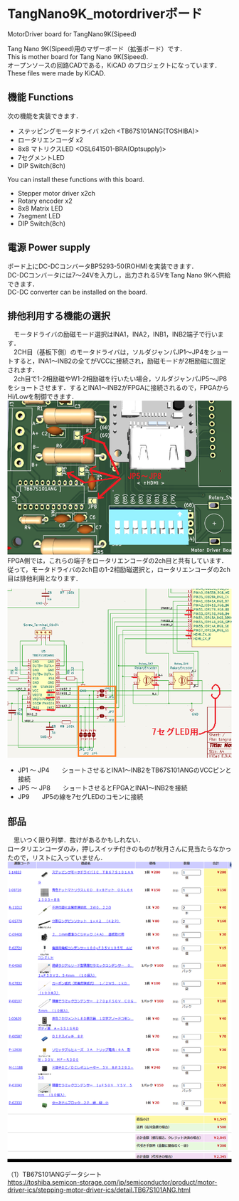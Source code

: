 # TangNano9K_motordriverボード
MotorDriver board for TangNano9K(Sipeed)

Tang Nano 9K(Sipeed)用のマザーボード（拡張ボード）です．  
This is mother board for Tang Nano 9K(Sipeed).  
オープンソースの回路CADである，KiCAD のプロジェクトになっています．  
These files were made by KiCAD.

## 機能 Functions
次の機能を実装できます．
- ステッピングモータドライバ x2ch <TB67S101ANG(TOSHIBA)>
- ロータリエンコーダ x2
- 8x8 マトリクスLED <OSL641501-BRA(Optsupply)>
- 7セグメントLED
- DIP Switch(8ch)

You can install these functions with this board.
- Stepper motor driver x2ch
- Rotary encoder x2
- 8x8 Matrix LED
- 7segment LED
- DIP Switch(8ch)

## 電源 Power supply
ボード上にDC-DCコンバータBP5293-50(ROHM)を実装できます．  
DC-DCコンバータには7～24Vを入力し，出力される5VをTang Nano 9Kへ供給できます．  
DC-DC converter can be installed on the board.  

## 排他利用する機能の選択
　モータドライバの励磁モード選択はINA1，INA2，INB1，INB2端子で行います．  
　2CH目（基板下側）のモータドライバは，ソルダジャンパJP1～JP4をショートすると，INA1～INB2の全てがVCCに接続され，励磁モードが2相励磁に固定されます．   
 　2ch目で1-2相励磁やW1-2相励磁を行いたい場合，ソルダジャンパJP5～JP8をショートさせます．するとINA1～INB2がFPGAに接続されるので，FPGAからHi/Lowを制御できます．  
![](doc/jp5-8.png "ソルダジャンパで選択する")  
  FPGA側では，これらの端子をロータリエンコーダの2ch目と共有しています．  
  従って，モータドライバの2ch目の1-2相励磁選択と，ロータリエンコーダの2ch目は排他利用となります．  
  
![](doc/schematics_jp.png "JP1～JP4またはJP5～JP8のどちらかのセットをショートさせる")
- JP1 ～ JP4　　ショートさせるとINA1～INB2をTB67S101ANGのVCCピンと接続
- JP5 ～ JP8　　ショートさせるとFPGAとINA1～INB2を接続
- JP9　　JP5の線を7セグLEDのコモンに接続

## 部品
　思いつく限り列挙．抜けがあるかもしれない．  
 ロータリエンコーダのみ，押しスイッチ付きのものが秋月さんに見当たらなかったので，リストに入っていません．  
 ![](doc/aki.png "参考部品リスト")
 
 
 （1）TB67S101ANGデータシート  
 https://toshiba.semicon-storage.com/jp/semiconductor/product/motor-driver-ics/stepping-motor-driver-ics/detail.TB67S101ANG.html
